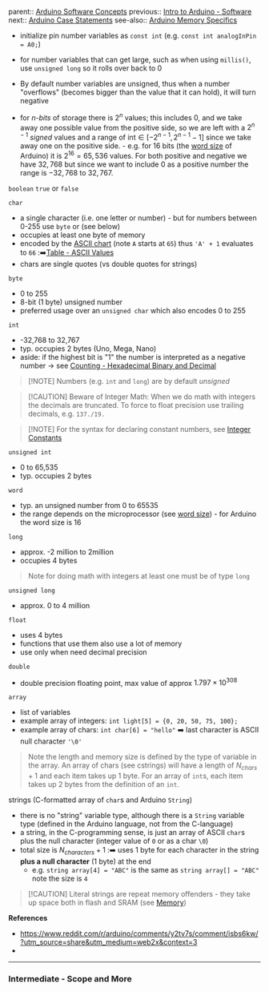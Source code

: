 parent:: [Arduino Software Concepts](Arduino%20Software%20Concepts.md)
previous:: [Intro to Arduino - Software](Intro%20to%20Arduino%20-%20Software.md)
next:: [Arduino Case Statements](Arduino%20Case%20Statements.md)
see-also:: [Arduino Memory Specifics](Arduino%20Memory%20Specifics.md)

- initialize pin number variables as `const int` (e.g. `const int analogInPin = A0;`)
- for number variables that can get large, such as when using `millis()`, use `unsigned long` so it rolls over back to 0

- By default number variables are unsigned, thus when a number "overflows" (becomes bigger than the value that it can hold), it will turn negative
- for _n-bits_ of storage there is $2^n$ values; this includes 0, and we take away one possible value from the positive side, so we are left with a $2^{n-1}$ *signed* values and a range of $\text{int} \in [-2^{n-1}, 2^{n-1} - 1]$ since we take away one on the positive side. 
		- e.g. for 16 bits (the [word size](word%20size.md) of Arduino) it is $2^{16}=65,536$ values. For both positive and negative we have $32,768$ but since we want to include 0 as a positive number the range is $-32,768$ to $32,767$.

`boolean`
	`true` or `false`

`char`
- a single character (i.e. one letter or number) - but for numbers between 0-255 use `byte` or  (see below)
- occupies at least one byte of memory
- encoded by the [ASCII chart](https://web.archive.org/web/20171028220458/https://www.arduino.cc/en/Reference/ASCIIchart) (note `A` starts at `65`) thus `'A' + 1` evaluates to `66` :➡️[Table - ASCII Values](Table%20-%20ASCII%20Values.md)
- chars are single quotes (vs double quotes for strings)

`byte`
- 0 to 255
- 8-bit (1 byte) unsigned number
- preferred usage over an `unsigned char` which also encodes 0 to 255

`int`
- -32,768 to 32,767
- typ. occupies 2 bytes (Uno, Mega, Nano)
- aside: if the highest bit is "1" the number is interpreted as a negative number -> see [Counting - Hexadecimal Binary and Decimal](Counting%20-%20Hexadecimal%20Binary%20and%20Decimal.md)

> [!NOTE] Numbers (e.g. `int` and `long`) are by default _unsigned_

> [!CAUTION] Beware of Integer Math: When we do math with integers the decimals are truncated.  To force to float precision use trailing decimals, e.g. `137./19.`

> [!NOTE] For the syntax for declaring constant numbers, see [Integer Constants](Integer%20Constants.md)

`unsigned int`
- 0 to 65,535
- typ. occupies 2 bytes 

`word`
- typ. an unsigned number from 0 to 65535
- the range depends on the microprocessor (see [word size](word%20size.md)) - for Arduino the word size is 16

`long`
- approx. -2 million to 2million
- occupies 4 bytes

> Note for doing math with integers at least one must be of type `long`

`unsigned long`
- approx. 0 to 4 million

`float`
- uses 4 bytes
- functions that use them also use a lot of memory
- use only when need decimal precision

`double`
- double precision floating point, max value of approx $1.797 \times 10^{308}$

`array`
- list of variables 
- example array of integers: `int light[5] = {0, 20, 50, 75, 100};`
- example array of chars: `int char[6] = "hello"` ➡️ last character is ASCII null character `'\0'`

> Note the length and memory size is defined by the type of variable in the array. An array of chars (see cstrings) will have a length of $N_{chars} + 1$ and each item takes up 1 byte. For an array of `int`s, each item takes up 2 bytes from the definition of an `int`. 

strings (C-formatted array of `char`s and Arduino `String`)
- there is no "string" variable type, although there is a `String` variable type (defined in the Arduino language, not from the C-language)
- a string, in the C-programming sense, is just an array of ASCII `char`s plus the null character (integer value of `0` or as a char `\0`)
- total size is $N_{characters} + 1$ :➡️ uses 1 byte for each character in the string **plus a null character** (1 byte) at the end
	- e.g. `string array[4] = "ABC"` is the same as `string array[] = "ABC"`  note the size is `4`

> [!CAUTION] Literal strings are repeat memory offenders - they take up space both in flash and SRAM (see [Memory](Memory.md))


**References**
- https://www.reddit.com/r/arduino/comments/y2tv7s/comment/isbs6kw/?utm_source=share&utm_medium=web2x&context=3
- 

---

### Intermediate - Scope and More

